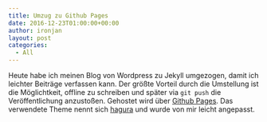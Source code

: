 ```yaml
---
title: Umzug zu Github Pages
date: 2016-12-23T01:00:00+00:00
author: ironjan
layout: post
categories:
  - All
---
```


Heute habe ich meinen Blog von Wordpress zu Jekyll umgezogen, damit ich leichter Beiträge verfassen 
kann. Der größte Vorteil durch die Umstellung ist die Möglichtkeit, offline zu schreiben und später 
via `git push` die Veröffentlichung anzustoßen. Gehostet wird über [Github Pages](https://pages.github.com/).
Das verwendete Theme nennt sich [hagura](http://jekyllthemes.org/themes/hagura/) und wurde von mir leicht 
angepasst.